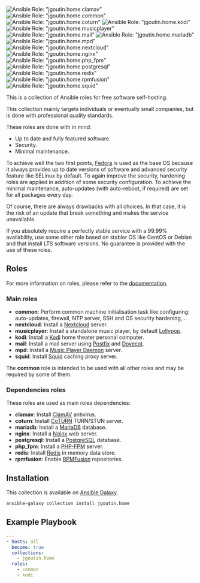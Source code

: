 
![Ansible Role: "jgoutin.home.clamav"](https://github.com/JGoutin/ansible_home/workflows/Ansible%20Role:%20%22jgoutin.home.clamav%22/badge.svg)
![Ansible Role: "jgoutin.home.common"](https://github.com/JGoutin/ansible_home/workflows/Ansible%20Role:%20%22jgoutin.home.common%22/badge.svg)
![Ansible Role: "jgoutin.home.coturn"](https://github.com/JGoutin/ansible_home/workflows/Ansible%20Role:%20%22jgoutin.home.coturn%22/badge.svg)
![Ansible Role: "jgoutin.home.kodi"](https://github.com/JGoutin/ansible_home/workflows/Ansible%20Role:%20%22jgoutin.home.kodi%22/badge.svg)
![Ansible Role: "jgoutin.home.musicplayer"](https://github.com/JGoutin/ansible_home/workflows/Ansible%20Role:%20%22jgoutin.home.musicplayer%22/badge.svg)
![Ansible Role: "jgoutin.home.mail"](https://github.com/JGoutin/ansible_home/workflows/Ansible%20Role:%20%22jgoutin.home.mail%22/badge.svg)
![Ansible Role: "jgoutin.home.mariadb"](https://github.com/JGoutin/ansible_home/workflows/Ansible%20Role:%20%22jgoutin.home.mariadb%22/badge.svg)
![Ansible Role: "jgoutin.home.mpd"](https://github.com/JGoutin/ansible_home/workflows/Ansible%20Role:%20%22jgoutin.home.mpd%22/badge.svg)
![Ansible Role: "jgoutin.home.nextcloud"](https://github.com/JGoutin/ansible_home/workflows/Ansible%20Role:%20%22jgoutin.home.nextcloud%22/badge.svg)
![Ansible Role: "jgoutin.home.nginx"](https://github.com/JGoutin/ansible_home/workflows/Ansible%20Role:%20%22jgoutin.home.nginx%22/badge.svg)
![Ansible Role: "jgoutin.home.php_fpm"](https://github.com/JGoutin/ansible_home/workflows/Ansible%20Role:%20%22jgoutin.home.php_fpm%22/badge.svg)
![Ansible Role: "jgoutin.home.postgresql"](https://github.com/JGoutin/ansible_home/workflows/Ansible%20Role:%20%22jgoutin.home.postgresql%22/badge.svg)
![Ansible Role: "jgoutin.home.redis"](https://github.com/JGoutin/ansible_home/workflows/Ansible%20Role:%20%22jgoutin.home.redis%22/badge.svg)
![Ansible Role: "jgoutin.home.rpmfusion"](https://github.com/JGoutin/ansible_home/workflows/Ansible%20Role:%20%22jgoutin.home.rpmfusion%22/badge.svg)
![Ansible Role: "jgoutin.home.squid"](https://github.com/JGoutin/ansible_home/workflows/Ansible%20Role:%20%22jgoutin.home.squid%22/badge.svg)

This is a collection of Ansible roles for free software self-hosting.

This collection mainly targets individuals or eventually small companies, but is
done with professional quality standards.

These roles are done with in mind:

* Up to date and fully featured software.
* Security.
* Minimal maintenance.

To achieve well the two first points, [Fedora](https://getfedora.org/) is used
as the base OS because it always provides up to date versions of software and
advanced security feature like SELinux by default.
To again improve the security, hardening roles are applied in addition of some
security configuration.
To achieve the minimal maintenance, auto-updates (with auto-reboot, if required)
are set for all packages every day.

Of course, there are always drawbacks with all choices. In that case, it is the
risk of an update that break something and makes the service unavailable.

If you absolutely require a perfectly stable service with a 99.99% availability,
use some other role based on stabler OS like CentOS or Debian and that install
LTS software versions.
No guarantee is provided with the use of these roles.

## Roles

For more information on roles, please refer to the 
[documentation](https://jgoutin.github.io/ansible_home/).

### Main roles

* **common**: Perform common machine initialisation task like configuring:
  auto-updates, firewall, NTP server, SSH and OS security hardening,...
* **nextcloud**: Install a [Nextcloud](https://nextcloud.com) server.
* **musicplayer**: Install a standalone music player, by default 
  [Lollypop](https://gitlab.gnome.org/World/lollypop).
* **kodi**: Install a [Kodi](https://kodi.tv) home theater personal computer.
* **mail**: Install a mail server using [Postfix](http://www.postfix.org/) and
  [Dovecot](https://www.dovecot.org/).
* **mpd**: Install a [Music Player Daemon](https://www.musicpd.org/) server.
* **squid**: Install [Squid](https://www.squid-cache.org) caching proxy server.

The **common** role is intended to be used with all other roles and may be
required by some of them.

### Dependencies roles

These roles are used as main roles dependencies:

* **clamav**: Install [ClamAV](https://www.clamav.net) antivirus.
* **coturn**: Install [CoTURN](https://github.com/coturn/coturn) TURN/STUN server.
* **mariadb**: Install a [MariaDB](https://mariadb.org) database.
* **nginx**: Install a [Nginx](https://nginx.org) web server.
* **postgresql**: Install a [PostgreSQL](https://www.postgresql.org) database.
* **php_fpm**: Install a [PHP-FPM](https://php-fpm.org) server.
* **redis**: Install [Redis](https://redis.io) in memory data store.
* **rpmfusion**: Enable [RPMFusion](https://rpmfusion.org) repositories.

## Installation

This collection is available on
[Ansible Galaxy](https://galaxy.ansible.com/jgoutin/home).

```bash
ansible-galaxy collection install jgoutin.home
```

## Example Playbook

```yaml
---
- hosts: all
  become: true
  collections:
    - jgoutin.home
  roles:
    - common
    - kodi
```
